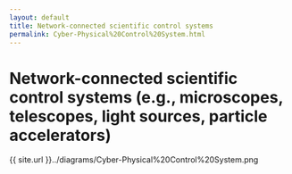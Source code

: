 ```yaml
---
layout: default
title: Network-connected scientific control systems
permalink: Cyber-Physical%20Control%20System.html
---
```


# Network-connected scientific control systems (e.g., microscopes, telescopes, light sources, particle accelerators)

{{ site.url }}../diagrams/Cyber-Physical%20Control%20System.png